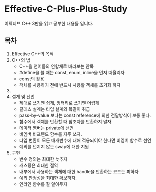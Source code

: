 # Effective-C-Plus-Plus-Study
이펙티브 C++ 3판을 읽고 공부한 내용들 입니다.


## 목차  
1. Effective C++의 목적  
2. C++의 법
    - C++을 언어들의 연합체로 바라보는 안목
    - #define을 쓸 때는 const, enum, inline을 먼저 떠올리자
    - const의 활용
    - 객체를 사용하기 전에 반드시 사용할 객체를 초기화 하자
3.
4. 설계 및 선언
    - 제대로 쓰기엔 쉽게, 엉터리로 쓰기엔 어렵게
    - 클래스 설계는 타입 설계와 똑같이 취급
    - pass-by-value 보다는 const reference에 의한 전달방식이 보통 좋다.
    - 함수에서 객체를 반환할 때 참조자를 반환하지 말자
    - 데이터 멤버는 private에 선언
    - 비멤버 비프렌드 함수를 자주 쓰자.
    - 타입 변환이 모든 매개변수에 대해 적용되어야 한다면 비멤버 함수로 선언
    - 예외를 던지지 않는 swap에 대한 지원
5. 구현 
    - 변수 정의는 최대한 늦추자
    - 캐스팅은 최대한 절약
    - 내부에서 사용하는 객체에 대한 handle을 반환하는 코드는 피하자
    - 예외 안정성을 최대한 확보하자.
    - 인라인 함수를 잘 알아두자